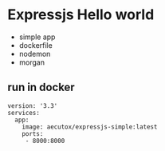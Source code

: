# Expressjs Hello world

  - simple app
  - dockerfile
  - nodemon
  - morgan


## run in docker

```
version: '3.3'
services:
  app:
    image: aecutox/expressjs-simple:latest
    ports:
     - 8000:8000
```